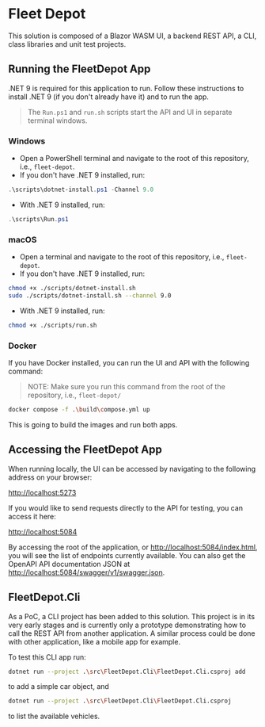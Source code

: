 # Fleet Depot

This solution is composed of a Blazor WASM UI, a backend REST API, a CLI, class libraries and unit test projects.

## Running the FleetDepot App

.NET 9 is required for this application to run. Follow these instructions to install .NET 9 (if you don't already have it)
and to run the app.

> The `Run.ps1` and `run.sh` scripts start the API and UI in separate terminal windows.

### Windows

* Open a PowerShell terminal and navigate to the root of this repository, i.e., `fleet-depot`.
* If you don't have .NET 9 installed, run:

```PowerShell
.\scripts\dotnet-install.ps1 -Channel 9.0
```

* With .NET 9 installed, run:

```PowerShell
.\scripts\Run.ps1
```

### macOS

* Open a terminal and navigate to the root of this repository, i.e., `fleet-depot`.
* If you don't have .NET 9 installed, run:

```bash
chmod +x ./scripts/dotnet-install.sh
sudo ./scripts/dotnet-install.sh --channel 9.0
```

* With .NET 9 installed, run:

```bash
chmod +x ./scripts/run.sh
```

### Docker

If you have Docker installed, you can run the UI and API with the following command:

> NOTE: Make sure you run this command from the root of the repository, i.e., `fleet-depot/`

```bash
docker compose -f .\build\compose.yml up
```

This is going to build the images and run both apps.

## Accessing the FleetDepot App

When running locally, the UI can be accessed by navigating to the following address on your browser:

[http://localhost:5273](http://localhost:5273)

If you would like to send requests directly to the API for testing, you can access it here:

[http://localhost:5084](http://localhost:5084)

By accessing the root of the application, or [http://localhost:5084/index.html](http://localhost:5084/index.html),
you will see the list of endpoints currently available. You can also get the OpenAPI API documentation JSON at
[http://localhost:5084/swagger/v1/swagger.json](http://localhost:5084/swagger/v1/swagger.json).

## FleetDepot.Cli

As a PoC, a CLI project has been added to this solution. This project is in its very early stages and is
currently only a prototype demonstrating how to call the REST API from another application. A similar
process could be done with other application, like a mobile app for example.

To test this CLI app run:

```bash
dotnet run --project .\src\FleetDepot.Cli\FleetDepot.Cli.csproj add
```

to add a simple car object, and

```bash
dotnet run --project .\src\FleetDepot.Cli\FleetDepot.Cli.csproj
```

to list the available vehicles.
